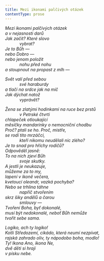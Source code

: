 ```yaml
---
title: Mezi ikonami palčivých otázek
contentType: prose
---
```


<section>

_Mezi ikonami palčivých otázek  
a v nejasnosti darů  
Jak začít? Které slovo  
            vybrat?  
Je to Bůh —  
nebo Dobro —  
nebo jenom položit  
            nohu před nohu  
a stoupnout na propast z mlh —_

</section>

<section>

_Svět valí před sebou  
            své haraburdy  
a tlačí na srdce jak na míč  
Jak dýchat natož  
            vyprávět?_

</section>

<section>

_Žena se zlatými hodinkami na ruce bez prstů  
            v Petrské čtvrti  
chlapeček otloukající  
měsíčky mandarinky o nemocniční chodbu  
Proč? ptali se ho. Proč, mistře,  
se rodí tito mrzáčci,  
            kteří nikomu neudělali nic zlého?  
Je to snad pro hříchy rodičů?  
Odpověděl jasně:  
To na nich zjeví Bůh  
            svoje skutky.  
A jestli je neukazuje,  
můžeme za to my,  
lapení v ikoně večera,  
kvetoucí oleandr, vazká pochyba?  
Nebo se trhlina táhne  
            napříč stvořením  
skrz šiky andělů a čarou  
            smlouvy —  
_Tvoření Boha, byť dokonalé,  
musí být nedokonalé, neboť Bůh nemůže  
tvořit sebe sama.__

</section>

<section>

_Logiko, ach ty logiko!  
Kotli Středozemí, cikádo, která neumí nezpívat,  
rajská zahrado oliv, ty nápodobo boha, modlo!  
Ty! Ikona Ano, ikona Ne,  
dvě děti si hrají  
v písku nebe._

</section>
